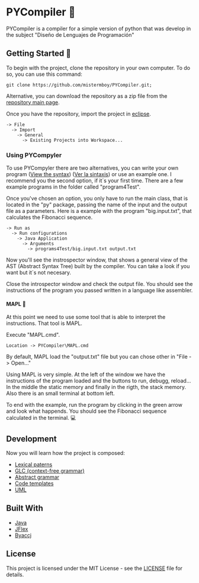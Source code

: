 # PYCompiler :eyes:
PYCompiler is a compiler for a simple version of python that was develop in the subject "Diseño de Lenguajes de Programación"

## Getting Started :rocket:
To begin with the project, clone the repository in your own computer. To do so, you can use this command:

```
git clone https://github.com/mistermboy/PYCompiler.git;
```

Alternative, you can download the repository as a zip file from the [repository main page](https://github.com/mistermboy/PYCompiler).

Once you have the repository, import the project in [eclipse](https://www.eclipse.org/).

```
-> File 
  -> Import
    -> General 
      -> Existing Projects into Workspace...
```

### Using PYCompyler
To use PYCompyler there are two alternatives, you can write your own program ([View the syntax](docs/syntax.md)) ([Ver la sintaxis](docs/sintaxis.md)) or use an example one.
I recommend you the second option, if it´s your first time. There are a few example programs in the folder called "program4Test".

Once you've chosen an option, you only have to run the main class, that is located in the "py" package, passing the name of the input and the output file as a parameters. Here is a example with the program "big.input.txt", that calculates the Fibonacci sequence.

```
-> Run as 
  -> Run configurations
    -> Java Application  
      -> Arguments 
        -> programs4Test/big.input.txt output.txt
```
Now you'll see the instrospector window, that shows a general view of the AST (Abstract Syntax Tree) built by the compiler. You can take a look if you want but it´s not necesary.

Close the introspector window and check the output file. You should see the instructions of the program you passed written in a language like assembler.

#### MAPL :wrench:
At this point we need to use some tool that is able to interpret the instructions. That tool is MAPL. 

Execute "MAPL.cmd".
```
Location -> PYCompiler\MAPL.cmd
```
By default, MAPL load the "output.txt" file but you can chose other in "File -> Open..."

Using MAPL is very simple. At the left of the window we have the instructions of the program loaded and the buttons to run, debugg, reload... In the middle the static memory and finally in the rigth, the stack memory. Also there is an small terminal at bottom left.

To end with the example, run the program by clicking in the green arrow and look what happends. You should see the Fibonacci sequence calculated in the terminal. :computer:

## Development
Now you will learn how the project is composed:

* [Lexical paterns](docs/PatronesLexicos.md)
* [GLC (context-free grammar)](docs/GLC.md)
* [Abstract grammar](docs/GramaticaAbstracta.md)
* [Code templates](docs/PlantillasCodigo.md)
* [UML](docs/UML.png)

## Built With
* [Java](https://www.java.com/es/download/)
* [JFlex](http://jflex.de/)
* [Byaccj](http://byaccj.sourceforge.net/)

## License

This project is licensed under the MIT License - see the [LICENSE](LICENSE) file for details.

